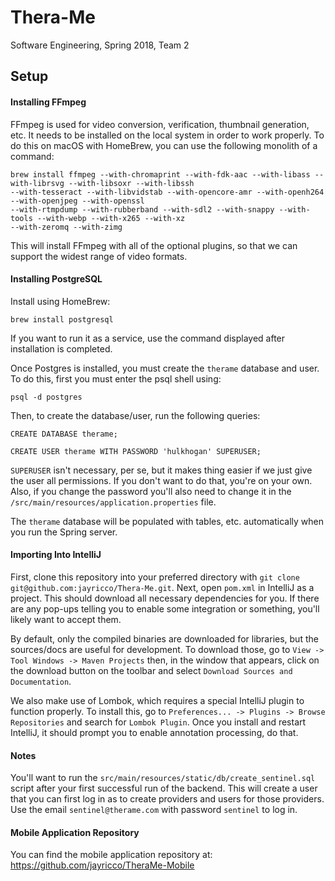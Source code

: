 # Thera-Me
Software Engineering, Spring 2018, Team 2


## Setup

#### Installing FFmpeg

FFmpeg is used for video conversion, verification, thumbnail generation, etc. It needs to be installed on the local 
system in order to work properly. To do this on macOS with HomeBrew, you can use the following monolith of a command:

    brew install ffmpeg --with-chromaprint --with-fdk-aac --with-libass --with-librsvg --with-libsoxr --with-libssh 
    --with-tesseract --with-libvidstab --with-opencore-amr --with-openh264 --with-openjpeg --with-openssl 
    --with-rtmpdump --with-rubberband --with-sdl2 --with-snappy --with-tools --with-webp --with-x265 --with-xz 
    --with-zeromq --with-zimg

This will install FFmpeg with all of the optional plugins, so that we can support the widest range of video formats.

#### Installing PostgreSQL

Install using HomeBrew:

    brew install postgresql
    
If you want to run it as a service, use the command displayed after installation is completed.

Once Postgres is installed, you must create the `therame` database and user. To do this, first you must enter the psql
shell using:

    psql -d postgres

Then, to create the database/user, run the following queries:

    CREATE DATABASE therame;
    
    CREATE USER therame WITH PASSWORD 'hulkhogan' SUPERUSER;
    
`SUPERUSER` isn't necessary, per se, but it makes thing easier if we just give the user all permissions. If you don't
want to do that, you're on your own. Also, if you change the password you'll also need to change it in the 
`/src/main/resources/application.properties` file.

The `therame` database will be populated with tables, etc. automatically when you run the Spring server.

#### Importing Into IntelliJ

First, clone this repository into your preferred directory with `git clone git@github.com:jayricco/Thera-Me.git`. Next,
open `pom.xml` in IntelliJ as a project. This should download all necessary dependencies for you. If there are any
pop-ups telling you to enable some integration or something, you'll likely want to accept them.

By default, only the compiled binaries are downloaded for libraries, but the sources/docs are useful for development. To
download those, go to `View -> Tool Windows -> Maven Projects` then, in the window that appears, click on the download
button on the toolbar and select `Download Sources and Documentation`.

We also make use of Lombok, which requires a special IntelliJ plugin to function properly. To install this, go to 
`Preferences... -> Plugins -> Browse Repositories` and search for `Lombok Plugin`. Once you install and restart
IntelliJ, it should prompt you to enable annotation processing, do that.

#### Notes

You'll want to run the `src/main/resources/static/db/create_sentinel.sql` script after your first successful run of the 
backend. This will create a user that you can first log in as to create providers and users for those providers. Use the 
email `sentinel@therame.com` with password `sentinel` to log in.

#### Mobile Application Repository

You can find the mobile application repository at:
https://github.com/jayricco/TheraMe-Mobile
